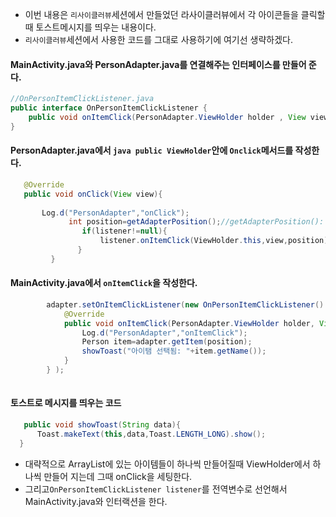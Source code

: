 - 이번 내용은 `리사이클러뷰`세션에서 만들었던 라사이클러뷰에서 각 아이콘들을 클릭할 때 토스트메시지를 띄우는 내용이다.
- `리사이클러뷰`세션에서 사용한 코드를 그대로 사용하기에 여기선 생략하겠다.

#### MainActivity.java와 PersonAdapter.java를 연결해주는 인터페이스를 만들어 준다.
```java
//OnPersonItemClickListener.java
public interface OnPersonItemClickListener {
    public void onItemClick(PersonAdapter.ViewHolder holder , View view,int position);
}
```

#### PersonAdapter.java에서 ```java public ViewHolder```안에 `Onclick`메서드를 작성한다.
```java
   @Override
   public void onClick(View view){
       
       Log.d("PersonAdapter","onClick");
             int position=getAdapterPosition();//getAdapterPosition(): 뷰홀더에 표시할 아이템이 어탭터에서 몇 번째인지 정보를 반환함.즉 아이템의 인덱스 정보를 반환
                if(listener!=null){
                    listener.onItemClick(ViewHolder.this,view,position);
               } 
         }
```

#### MainActivity.java에서 `onItemClick`을 작성한다.
```java
        adapter.setOnItemClickListener(new OnPersonItemClickListener() {
            @Override
            public void onItemClick(PersonAdapter.ViewHolder holder, View view, int position) {
                Log.d("PersonAdapter","onItemClick");
                Person item=adapter.getItem(position);
                showToast("아이탬 선택됨: "+item.getName());
            }
        } );
        
 ```
 #### 토스트로 메시지를 띄우는 코드
 ```java
    public void showToast(String data){
       Toast.makeText(this,data,Toast.LENGTH_LONG).show();
   }
```

- 대략적으로 ArrayList에 있는 아이템들이 하나씩 만들어질때 ViewHolder에서 하나씩 만들어 지는데 그때 onClick을 세팅한다.
-  그리고`OnPersonItemClickListener listener`를 전역변수로 선언해서 MainActivity.java와 인터랙션을 한다.
 
